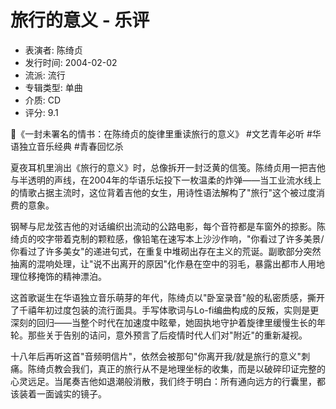 # 旅行的意义 - 乐评

- 表演者: 陈绮贞
- 发行时间: 2004-02-02
- 流派: 流行
- 专辑类型: 单曲
- 介质: CD
- 评分: 9.1

📮《一封未署名的情书：在陈绮贞的旋律里重读旅行的意义》 #文艺青年必听 #华语独立音乐经典 #青春回忆杀

夏夜耳机里淌出《旅行的意义》时，总像拆开一封泛黄的信笺。陈绮贞用一把吉他与半透明的声线，在2004年的华语乐坛投下一枚温柔的炸弹——当工业流水线上的情歌占据主流时，这位背着吉他的女生，用诗性语法解构了"旅行"这个被过度消费的意象。

钢琴与尼龙弦吉他的对话编织出流动的公路电影，每个音符都是车窗外的掠影。陈绮贞的咬字带着克制的颗粒感，像铅笔在速写本上沙沙作响，"你看过了许多美景/你看过了许多美女"的递进句式，在重复中堆砌出存在主义的荒诞。副歌部分突然抽离的混响处理，让"说不出离开的原因"化作悬在空中的羽毛，暴露出都市人用地理位移掩饰的精神漂泊。

这首歌诞生在华语独立音乐萌芽的年代，陈绮贞以"卧室录音"般的私密质感，撕开了千禧年初过度包装的流行面具。手写体歌词与Lo-fi编曲构成的反叛，实则是更深刻的回归——当整个时代在加速度中眩晕，她固执地守护着旋律里缓慢生长的年轮。那些关于告别的诘问，意外预言了后疫情时代人们对"附近"的重新凝视。

十八年后再听这首"音频明信片"，依然会被那句"你离开我/就是旅行的意义"刺痛。陈绮贞教会我们，真正的旅行从不是地理坐标的收集，而是以破碎印证完整的心灵远足。当尾奏吉他如退潮般消散，我们终于明白：所有通向远方的行囊里，都该装着一面诚实的镜子。
